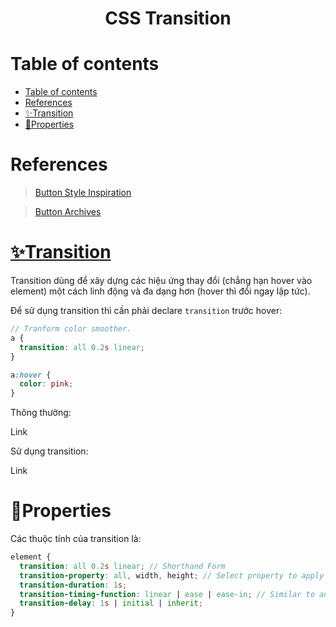 <link rel='stylesheet' href='../../../main.css'>

<div class="title"> 
    <center><h1 class="bigtitle">CSS Transition</h1></center>
</div>

# Table of contents

- [Table of contents](#table-of-contents)
- [References](#references)
- [✨Transition](#transition)
- [🎉Properties](#properties)

# References

> [Button Style Inspiration](https://tympanus.net/Development/ButtonStylesInspiration/)

> [Button Archives](https://tympanus.net/codrops/tag/button/)

# [✨Transition](https://developer.mozilla.org/en-US/docs/Web/CSS/transition)

Transition dùng để xây dựng các hiệu ứng thay đổi (chẳng hạn hover vào element) một cách linh động và đa dạng hơn (hover thì đổi ngay lập tức).

Để sử dụng transition thì cần phải declare `transition` trước hover:

```scss
// Tranform color smoother.
a {
  transition: all 0.2s linear;
}

a:hover {
  color: pink;
}
```

Thông thường:

<a src="#">Link</a>

Sử dụng transition:

<a src="#" style="transition: all 0.2s linear;">Link</a>

# 🎉Properties

Các thuộc tính của transition là:

```scss
element {
  transition: all 0.2s linear; // Shorthand Form
  transition-property: all, width, height; // Select property to apply transition
  transition-duration: 1s;
  transition-timing-function: linear | ease | ease-in; // Similar to animation
  transition-delay: 1s | initial | inherit;
}
```
